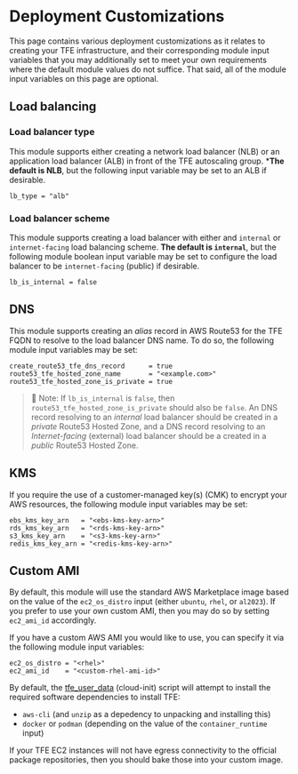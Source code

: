 # Deployment Customizations

This page contains various deployment customizations as it relates to creating your TFE infrastructure, and their corresponding module input variables that you may additionally set to meet your own requirements where the default module values do not suffice. That said, all of the module input variables on this page are optional.

## Load balancing

### Load balancer type

This module supports either creating a network load balancer (NLB) or an application load balancer (ALB) in front of the TFE autoscaling group. ***The default is NLB**, but the following input variable may be set to an ALB if desirable.

```hcl
lb_type = "alb"
```

### Load balancer scheme

This module supports creating a load balancer with either and `internal` or `internet-facing` load balancing scheme. **The default is `internal`**, but the following module boolean input variable may be set to configure the load balancer to be `internet-facing` (public) if desirable.

```hcl
lb_is_internal = false
```

## DNS

This module supports creating an _alias_ record in AWS Route53 for the TFE FQDN to resolve to the load balancer DNS name. To do so, the following module input variables may be set:

```hcl
create_route53_tfe_dns_record      = true
route53_tfe_hosted_zone_name       = "<example.com>"
route53_tfe_hosted_zone_is_private = true
```

>📝 Note: If `lb_is_internal` is `false`, then `route53_tfe_hosted_zone_is_private` should also be `false`. An DNS record resolving to an _internal_ load balancer should be created in a _private_ Route53 Hosted Zone, and a DNS record resolving to an _Internet-facing_ (external) load balancer should be a created in a _public_ Route53 Hosted Zone.

## KMS

If you require the use of a customer-managed key(s) (CMK) to encrypt your AWS resources, the following module input variables may be set:

```hcl
ebs_kms_key_arn   = "<ebs-kms-key-arn>"
rds_kms_key_arn   = "<rds-kms-key-arn>"
s3_kms_key_arn    = "<s3-kms-key-arn>"
redis_kms_key_arn = "<redis-kms-key-arn>"
```

## Custom AMI

By default, this module will use the standard AWS Marketplace image based on the value of the `ec2_os_distro` input (either `ubuntu`, `rhel`, or `al2023`). If you prefer to use your own custom AMI, then you may do so by setting `ec2_ami_id` accordingly.

If you have a custom AWS AMI you would like to use, you can specify it via the following module input variables:

```hcl
ec2_os_distro = "<rhel>"
ec2_ami_id    = "<custom-rhel-ami-id>"
```

By default, the [tfe_user_data](../templates/tfe_user_data.sh.tpl) (cloud-init) script will attempt to install the required software dependencies to install TFE:

- `aws-cli` (and `unzip` as a depedency to unpacking and installing this)
- `docker` or `podman` (depending on the value of the `container_runtime` input)

If your TFE EC2 instances will not have egress connectivity to the official package repositories, then you should bake those into your custom image.